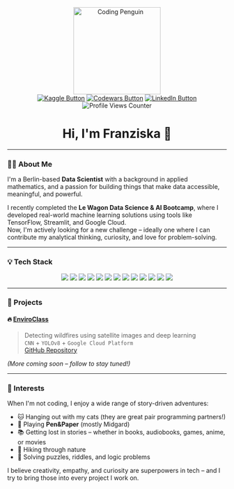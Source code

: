 <div align="center">
  <img src="https://media3.giphy.com/media/v1.Y2lkPTc5MGI3NjExN2gwcWtlbWFuM3I3OHQ3bGcxdWFwbTBuYjhrZ2RuYm9wMG9heHB6eiZlcD12MV9pbnRlcm5hbF9naWZfYnlfaWQmY3Q9Zw/h1knBYkjHMJLiWa9Qm/giphy.gif" alt="Coding Penguin" width="200"/>

  <div id="badges">
    <a href="https://www.kaggle.com/franzih2244"><img src="https://img.shields.io/badge/Kaggle-blue?logo=kaggle&logoColor=white&style=for-the-badge" alt="Kaggle Button"/></a>
    <a href="https://www.codewars.com/users/Franziska%20H"><img src="https://img.shields.io/badge/CodeWars-red?logo=codewars&logoColor=white&style=for-the-badge" alt="Codewars Button"/></a>
    <a href="https://www.linkedin.com/in/franziska-haisch-26125234b"><img src="https://img.shields.io/badge/LinkedIn-blue?logo=linkedin&logoColor=white&style=for-the-badge" alt="LinkedIn Button"/></a>
    <br>
    <img src="https://komarev.com/ghpvc/?username=FranziskaHaisch&color=red&style=plastic&abbreviated=true" alt="Profile Views Counter"/>
  </div>

  <h1>Hi, I'm Franziska 👋</h1>
</div>

---

### 👩‍💻 About Me

I'm a Berlin-based **Data Scientist** with a background in applied mathematics, and a passion for building things that make data accessible, meaningful, and powerful.

I recently completed the **Le Wagon Data Science & AI Bootcamp**, where I developed real-world machine learning solutions using tools like TensorFlow, Streamlit, and Google Cloud.  
Now, I'm actively looking for a new challenge – ideally one where I can contribute my analytical thinking, curiosity, and love for problem-solving.

---

### 💡 Tech Stack

<div align="center">
  <img src="https://img.shields.io/badge/Python-3776AB?logo=python&logoColor=white&style=for-the-badge"/>
  <img src="https://img.shields.io/badge/SQL-003B57?logo=postgresql&logoColor=white&style=for-the-badge"/>
  <img src="https://img.shields.io/badge/Pandas-150458?logo=pandas&logoColor=white&style=for-the-badge"/>
  <img src="https://img.shields.io/badge/NumPy-013243?logo=numpy&logoColor=white&style=for-the-badge"/>
  <img src="https://img.shields.io/badge/Matplotlib-11557C?logo=plotly&logoColor=white&style=for-the-badge"/>
  <img src="https://img.shields.io/badge/Seaborn-4B8BBE?style=for-the-badge&logo=python&logoColor=white"/>
  <img src="https://img.shields.io/badge/TensorFlow-FF6F00?logo=tensorflow&logoColor=white&style=for-the-badge"/>
  <img src="https://img.shields.io/badge/Scikit--Learn-F7931E?logo=scikitlearn&logoColor=white&style=for-the-badge"/>
  <img src="https://img.shields.io/badge/MLflow-0194E2?logo=mlflow&logoColor=white&style=for-the-badge"/>
  <img src="https://img.shields.io/badge/Docker-2496ED?logo=docker&logoColor=white&style=for-the-badge"/>
  <img src="https://img.shields.io/badge/GCP-4285F4?logo=googlecloud&logoColor=white&style=for-the-badge"/>
  <img src="https://img.shields.io/badge/Streamlit-FF4B4B?logo=streamlit&logoColor=white&style=for-the-badge"/>
  <img src="https://img.shields.io/badge/GitHub-181717?logo=github&logoColor=white&style=for-the-badge"/>
</div>

---

### 🚀 Projects

#### 🔥 [EnviroClass](https://enviroclass.streamlit.app/)
> Detecting wildfires using satellite images and deep learning  
> `CNN` + `YOLOv8` + `Google Cloud Platform`  
> [GitHub Repository](https://github.com/FranziskaHaisch/EnviroClass)

_(More coming soon – follow to stay tuned!)_

---

### 🧩 Interests

When I'm not coding, I enjoy a wide range of story-driven adventures:

- 🐱 Hanging out with my cats (they are great pair programming partners!)
- 🎲 Playing **Pen&Paper** (mostly Midgard)
- 📚 Getting lost in stories – whether in books, audiobooks, games, anime, or movies
- 🥾 Hiking through nature
- 🧩 Solving puzzles, riddles, and logic problems

I believe creativity, empathy, and curiosity are superpowers in tech – and I try to bring those into every project I work on.
